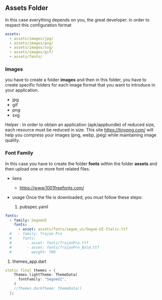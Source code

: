 ## Assets Folder

In this case everything depends on you, the great developer.
in order to respect this configuration format

```yaml      
assets:
  - assets/images/jpg/
  - assets/images/png/
  - assets/images/svg/
  - assets/images/gif/
  - assets/fonts/
```
### Images
you have to create a folder **images** and then in this folder, you have to create specific folders for each image format that you want to introduce in your application.
- jpg
- gif
- png
- svg

Helper : In order to obtain an application (apk/appbundle) of reduced size, each resource must be reduced in size. This site https://tinypng.com/ will help you compress your images (png, webp, jpeg) while maintaining image quality.

### Font Family

In this case you have to create the folder **fonts** within the folder **assets** and then upload one or more font related files.

- liens
   - https://www.1001freefonts.com/

- usage
  Once the file is downloaded, you must follow these steps:
  1. pubspec.yaml
```yaml
fonts:
  - family: SegoeUI
    fonts:
      - asset: assets/fonts/segoe_ui/Segoe-UI-Italic.ttf
  #   - family: Trajan Pro
  #     fonts:
  #       - asset: fonts/TrajanPro.ttf
  #       - asset: fonts/TrajanPro_Bold.ttf
  #         weight: 700
``` 

  1. themes_app.dart
```dart
static final themes = {
    Themes.lightTheme: ThemeData(
      fontFamily: "SegoeUI",
    )
    //Themes.darkTheme: ThemeData()
  };
```

